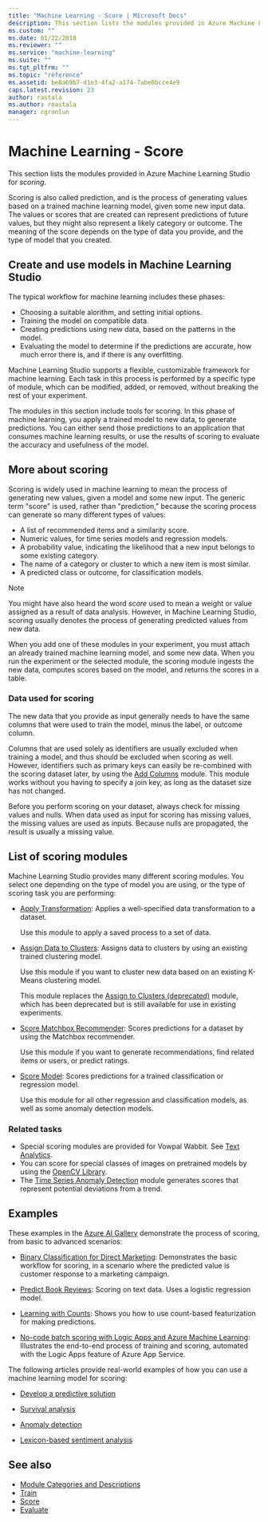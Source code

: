 ```yaml
---
title: "Machine Learning - Score | Microsoft Docs"
description: This section lists the modules provided in Azure Machine Learning Studio for scoring.
ms.custom: ""
ms.date: 01/22/2018
ms.reviewer: ""
ms.service: "machine-learning"
ms.suite: ""
ms.tgt_pltfrm: ""
ms.topic: "reference"
ms.assetid: be8a69b7-d1e3-4fa2-a174-7abe0bcce4e9
caps.latest.revision: 23
author: rastala
ms.author: roastala
manager: cgronlun
---
```

# Machine Learning - Score

This section lists the modules provided in Azure Machine Learning Studio for *scoring*.

Scoring is also called prediction, and is the process of generating values based on a trained machine learning model, given some new input data. The values or scores that are created can represent predictions of future values, but they might also represent a likely category or outcome. The meaning of the score depends on the type of data you provide, and the type of model that you created.

## Create and use models in Machine Learning Studio

The typical workflow for machine learning includes these phases:

- Choosing a suitable alorithm, and setting initial options.
- Training the model on compatible data.
- Creating predictions using new data, based on the patterns in the model.
- Evaluating the model to determine if the predictions are accurate, how much error there is, and if there is any overfitting.

Machine Learning Studio supports a flexible, customizable framework for machine learning. Each task in this process is performed by a specific type of module, which can be modified, added, or removed, without breaking the rest of your experiment. 

The modules in this section include tools for scoring. In this phase of machine learning, you apply a trained model to new data, to generate predictions. You can either send those predictions to an application that consumes machine learning results, or use the results of scoring to evaluate the accuracy and usefulness of the model.

## More about scoring 

Scoring is widely used in machine learning to mean the process of generating new values, given a model and some new input. The generic term "score" is used, rather than "prediction," because the scoring process can generate so many different types of values:

- A list of recommended items and a similarity score.
- Numeric values, for time series models and regression models.
- A probability value, indicating the likelihood that a new input belongs to some existing category.
- The name of a category or cluster to which a new item is most similar.
- A predicted class or outcome, for classification models.

> [!NOTE] 
> You might have also heard the word *score* used to mean a weight or value assigned as a result of data analysis. However, in Machine Learning Studio, scoring usually denotes the process of generating predicted values from new data.

When you add one of these modules in your experiment, you must attach an already trained machine learning model, and some new data. When you run the experiment or the selected module, the scoring module ingests the new data, computes scores based on the model, and returns the scores in a table.

### Data used for scoring

The new data that you provide as input generally needs to have the same columns that were used to train the model, minus the label, or outcome column. 

Columns that are used solely as identifiers are usually excluded when training a model, and thus should be excluded when scoring as well. However, identifiers such as primary keys can easily be re-combined with the scoring dataset later, by using the [Add Columns](add-columns.md) module. This module works without you having to specify a join key, as long as the dataset size has not changed. 

Before you perform scoring on your dataset, always check for missing values and nulls. When data used as input for scoring has missing values, the missing values are used as inputs. Because nulls are propagated, the result is usually a missing value.

## List of scoring modules

Machine Learning Studio provides many different scoring modules. You select one depending on the type of model you are using, or the type of scoring task you are performing: 

+ [Apply Transformation](apply-transformation.md): Applies a well-specified data transformation to a dataset.   

    Use this module to apply a saved process to a set of data.

+ [Assign Data to Clusters](assign-data-to-clusters.md): Assigns data to clusters by using an existing trained clustering model.

    Use this module if you want to cluster new data based on an existing K-Means clustering model. 

    This module replaces the [Assign to Clusters (deprecated)](assign-to-clusters-deprecated.md) module, which has been deprecated but is still available for use in existing experiments.  

+ [Score Matchbox Recommender](score-matchbox-recommender.md): Scores predictions for a dataset by using the Matchbox recommender.  

    Use this module if you want to generate recommendations, find related items or users, or predict ratings.  

+ [Score Model](score-model.md): Scores predictions for a trained classification or regression model.

    Use this module for all other regression and classification models, as well as some anomaly detection models.  

### Related tasks

+ Special scoring modules are provided for Vowpal Wabbit. See [Text Analytics](text-analytics.md). 
+ You can score for special classes of images on pretrained models by using the [OpenCV Library](opencv-library-modules.md).  
+ The [Time Series Anomaly Detection](https://msdn.microsoft.com/library/mt775197.aspx) module generates scores that represent potential deviations from a trend. 

## Examples

These examples in the [Azure AI Gallery](https://gallery.cortanaintelligence.com) demonstrate the process of scoring, from basic to advanced scenarios:

+ [Binary Classification for Direct Marketing](https://gallery.cortanaintelligence.com/Experiment/Binary-Classification-Direct-marketing-2): Demonstrates the basic workflow for scoring, in a scenario where the predicted value is customer response to a marketing campaign.

+ [Predict Book Reviews](https://gallery.cortanaintelligence.com/Experiment/Predict-Book-Reviews-1): Scoring on text data. Uses a logistic regression model.

+ [Learning with Counts](https://gallery.cortanaintelligence.com/Experiment/Learning-with-Counts-Binary-Classification-2): Shows you how to use count-based featurization for making predictions.

+ [No-code batch scoring with Logic Apps and Azure Machine Learning](https://gallery.cortanaintelligence.com/Tutorial/No-code-Batch-Scoring-1): Illustrates the end-to-end process of training and scoring, automated with the Logic Apps feature of Azure App Service.

The following articles provide real-world examples of how you can use a machine learning model for scoring:

- [Develop a predictive solution](http://azure.microsoft.com/documentation/articles/machine-learning-walkthrough-develop-predictive-solution/)  
  
- [Survival analysis](http://azure.microsoft.com/documentation/articles/machine-learning-r-csharp-survival-analysis/)  
  
- [Anomaly detection](http://azure.microsoft.com/documentation/articles/machine-learning-apps-anomaly-detection/)  
  
- [Lexicon-based sentiment analysis](http://azure.microsoft.com/documentation/articles/machine-learning-r-csharp-lexicon-based-sentiment-analysis/)  

## See also  

- [Module Categories and Descriptions](machine-learning-module-descriptions.md)   
- [Train](machine-learning-train.md)   
- [Score](machine-learning-score.md)   
- [Evaluate](machine-learning-evaluate.md)